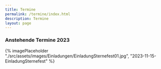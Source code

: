 ```yaml
---
title: Termine
permalink: /termine/index.html
description: Termine
layout: page
---
```


### Anstehende Termine 2023

{% imagePlaceholder "./src/assets/images/Einladungen/EinladungSternefest01.jpg", "2023-11-15-EinladungSternefest" %}

<!-- <iframe width="640" height="1280" src="https://cloud.heimatverein.sustrum-moor.net/apps/calendar/embed/3cawyfLimRLHk2cn"></iframe> -->